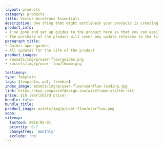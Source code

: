 ```yaml
---
layout: products
category: products
title: Vector Wireframe Essentials
description: One thing that might bottleneck your projects is creating wireframes and user flows with your websites. I've had it happen and plenty others have where you're trying to get a client to visually understand how people are currently or will go through their website. You can outline areas or sections of which content might be best for their site..
product_info:
- I've gone and set up guides to the product here so that you can easily drag and drop the files into the illustrator artboard and start prototyping.
- The purchase of the product will cover any update releases to the kit for the life of the product.
paragraph_title:
- Guides upon guides
- All updates for the life of the product
product_images:
- /assets/img/p/user-flow/guides.png
- /assets/img/p/user-flow/thumb.png

testimony:
type: Template
tags: [template, pdf, freebie]
index_image: assets/img/p/user-flow/userflow-landing.jpg
link: https://buy.compassofdesign.com/wireframe-starter-kit
price: $10 (earlybird price)
bundle: false
bundle_title:
product_image: assets/img/p/user-flow/userflow.png
soon:
sitemap:
  lastmod: 2016-05-01
  priority: 0.7
  changefreq: 'monthly'
  exclude: 'no'
---
```

